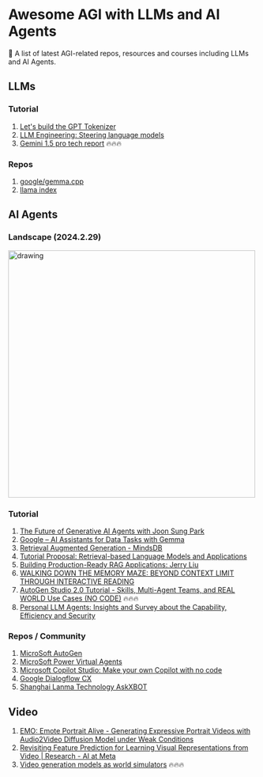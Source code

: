 # Awesome AGI with LLMs and AI Agents
🤖 A list of latest AGI-related repos, resources and courses including LLMs and AI Agents.

## LLMs

### Tutorial

1. [Let's build the GPT Tokenizer](https://www.youtube.com/watch?v=zduSFxRajkE)
2. [LLM Engineering: Steering language models](https://www.wandb.courses/courses/steering-language-models)
3. [Gemini 1.5 pro tech report](https://storage.googleapis.com/deepmind-media/gemini/gemini_v1_5_report.pdf) 🔥🔥🔥

### Repos

1. [google/gemma.cpp](https://github.com/google/gemma.cpp)
2. [llama index](https://github.com/run-llama/llama_index)

## AI Agents

### Landscape (2024.2.29)

<img src="https://github.com/yaohaizhou/awesome-agi/assets/49476888/dfa602d9-b0e9-4f9f-82b1-4613bbd59b4f" alt="drawing" style="width:500px;"/>

### Tutorial

1. [The Future of Generative AI Agents with Joon Sung Park](https://youtu.be/vVb366mGtXo?si=redp1VfHF9fWYSQd)
2. [Google – AI Assistants for Data Tasks with Gemma](https://www.kaggle.com/competitions/data-assistants-with-gemma/?utm_medium=social&utm_source=linkedin&utm_campaign=comp-gemma1)
3. [Retrieval Augmented Generation - MindsDB](https://docs.mindsdb.com/integrations/ai-engines/rag#simple-example)
4. [Tutorial Proposal: Retrieval-based Language Models and Applications](https://aclanthology.org/2023.acl-tutorials.6.pdf)
5. [Building Production-Ready RAG Applications: Jerry Liu](https://www.youtube.com/watch?v=TRjq7t2Ms5I&ab_channel=AIEngineer)
6. [WALKING DOWN THE MEMORY MAZE: BEYOND CONTEXT LIMIT THROUGH INTERACTIVE READING](https://arxiv.org/pdf/2310.05029.pdf)
7. [AutoGen Studio 2.0 Tutorial - Skills, Multi-Agent Teams, and REAL WORLD Use Cases (NO CODE)](https://www.youtube.com/watch?v=4ZqJSfV4818) 🔥🔥🔥
8. [Personal LLM Agents: Insights and Survey about the Capability, Efficiency and Security](https://arxiv.org/abs/2401.05459)

### Repos / Community

1. [MicroSoft AutoGen](https://github.com/microsoft/autogen)
2. [MicroSoft Power Virtual Agents](https://learn.microsoft.com/en-us/power-platform/release-plan/2023wave1/power-virtual-agents/)
3. [Microsoft Copilot Studio: Make your own Copilot with no code](https://www.youtube.com/watch?v=sJUJbYEoqSo&ab_channel=MicrosoftReactor)
4. [Google Dialogflow CX](https://cloud.google.com/dialogflow/cx/docs/basics)
5. [Shanghai Lanma Technology AskXBOT](https://www.askxbot.com/community/)

## Video

1. [EMO: Emote Portrait Alive - Generating Expressive Portrait Videos with Audio2Video Diffusion Model under Weak Conditions](https://humanaigc.github.io/emote-portrait-alive/)
2. [Revisiting Feature Prediction for Learning Visual Representations from Video | Research - AI at Meta](https://ai.meta.com/research/publications/revisiting-feature-prediction-for-learning-visual-representations-from-video/)
3. [Video generation models as world simulators](https://openai.com/research/video-generation-models-as-world-simulators) 🔥🔥🔥
